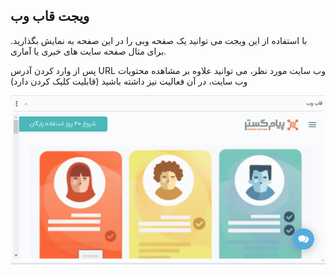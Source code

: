 ﻿## ویجت قاب وب  
 

با استفاده از این ویجت می توانید یک صفحه وبی را در این صفحه به نمایش بگذارید. برای مثال صفحه سایت های خبری یا آماری.

پس از وارد کردن آدرس URL وب سایت مورد نظر، می توانید علاوه بر مشاهده محتویات وب سایت، در آن فعالیت نیز داشته باشید (قابلیت کلیک کردن دارد)

![](Cable5.png)
